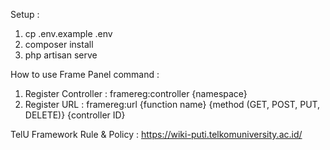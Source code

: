Setup :
1. cp .env.example .env
2. composer install
3. php artisan serve

How to use Frame Panel command :
1. Register Controller : framereg:controller {namespace}
2. Register URL : framereg:url {function name} {method (GET, POST, PUT, DELETE)} {controller ID}

TelU Framework Rule & Policy : https://wiki-puti.telkomuniversity.ac.id/